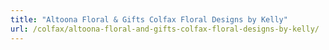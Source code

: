 ```yaml
---
title: "Altoona Floral & Gifts Colfax Floral Designs by Kelly"
url: /colfax/altoona-floral-and-gifts-colfax-floral-designs-by-kelly/
---
```

